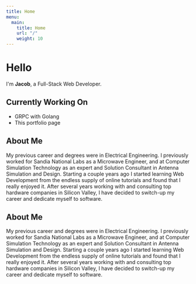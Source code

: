```yaml
---
title: Home
menu: 
  main:
    title: Home
    url: "/"
    weight: 10
---
```


# Hello

I'm __Jacob__, a Full-Stack Web Developer.

## Currently Working On

- GRPC with Golang
- This portfolio page

## About Me

My previous career and degrees were in Electrical Engineering. I previously worked for Sandia National Labs as a Microwave Engineer, and at Computer Simulation Technology as an expert and Solution Consultant in Antenna Simulation and Design. Starting a couple years ago I started learning Web Development from the endless supply of online tutorials and found that I really enjoyed it. After several years working with and consulting top hardware companies in Silicon Valley, I have decided to switch-up my career and dedicate myself to software.

## About Me

My previous career and degrees were in Electrical Engineering. I previously worked for Sandia National Labs as a Microwave Engineer, and at Computer Simulation Technology as an expert and Solution Consultant in Antenna Simulation and Design. Starting a couple years ago I started learning Web Development from the endless supply of online tutorials and found that I really enjoyed it. After several years working with and consulting top hardware companies in Silicon Valley, I have decided to switch-up my career and dedicate myself to software.
